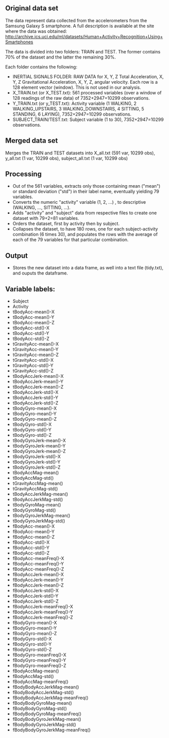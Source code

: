 ## Original data set
The data represent data collected from the accelerometers from the Samsung Galaxy S smartphone. A full description is available at the site where the data was obtained: 
http://archive.ics.uci.edu/ml/datasets/Human+Activity+Recognition+Using+Smartphones 

The data is divided into two folders: TRAIN and TEST. The former contains 70% of the dataset and the latter the remaining 30%.

Each folder contains the following:
- INERTIAL SIGNALS FOLDER: RAW DATA for X, Y, Z Total Acceleration, X, Y, Z Gravitational Acceleration, X, Y, Z, angular velocity. Each row is a 128 element vector (window). This is not used in our analysis.
- X_TRAIN.txt (or X_TEST.txt): 561 processed variables (over a window of 128 readings of the raw data) of 7352+2947=10299 observations.
- Y_TRAIN.txt (or y_TEST.txt): Activity variable (1 WALKING, 2 WALKING_UPSTAIRS, 3 WALKING_DOWNSTAIRS, 4 SITTING, 5 STANDING, 6 LAYING), 7352+2947=10299 observations.
- SUBJECT_TRAIN/TEST.txt: Subject variable (1 to 30), 7352+2947=10299 observations.

## Merged data set
Merges the TRAIN and TEST datasets into X_all.txt (591 var, 10299 obs), y_all.txt (1 var, 10299 obs), subject_all.txt (1 var, 10299 obs)

## Processing
- Out of the 561 variables, extracts only those containing mean ("mean") or standard deviation ("std") in their label name, eventually yielding 79 variables.
- Converts the numeric "activity" variable (1, 2, ...) , to descriptive (WALKING, ..., SITTING, ...).
- Adds "activity" and "subject" data from respective files to create one dataset with 79+2=81 variables.
- Orders the dataset, first by activity then by subject.
- Collapses the dataset, to have 180 rows, one for each subject-activity combination (6 times 30), and populates the rows with the average of each of the 79 variables for that particular combination.

## Output
- Stores the new dataset into a data frame, as well into a text file (tidy.txt), and ouputs the dataframe.

## Variable labels:
- Subject
- Activity
- tBodyAcc-mean()-X
- tBodyAcc-mean()-Y
- tBodyAcc-mean()-Z
- tBodyAcc-std()-X
- tBodyAcc-std()-Y
- tBodyAcc-std()-Z
- tGravityAcc-mean()-X
- tGravityAcc-mean()-Y
- tGravityAcc-mean()-Z
- tGravityAcc-std()-X
- tGravityAcc-std()-Y
- tGravityAcc-std()-Z
- tBodyAccJerk-mean()-X
- tBodyAccJerk-mean()-Y
- tBodyAccJerk-mean()-Z
- tBodyAccJerk-std()-X
- tBodyAccJerk-std()-Y
- tBodyAccJerk-std()-Z
- tBodyGyro-mean()-X
- tBodyGyro-mean()-Y
- tBodyGyro-mean()-Z
- tBodyGyro-std()-X
- tBodyGyro-std()-Y
- tBodyGyro-std()-Z
- tBodyGyroJerk-mean()-X
- tBodyGyroJerk-mean()-Y
- tBodyGyroJerk-mean()-Z
- tBodyGyroJerk-std()-X
- tBodyGyroJerk-std()-Y
- tBodyGyroJerk-std()-Z
- tBodyAccMag-mean()
- tBodyAccMag-std()
- tGravityAccMag-mean()
- tGravityAccMag-std()
- tBodyAccJerkMag-mean()
- tBodyAccJerkMag-std()
- tBodyGyroMag-mean()
- tBodyGyroMag-std()
- tBodyGyroJerkMag-mean()
- tBodyGyroJerkMag-std()
- fBodyAcc-mean()-X
- fBodyAcc-mean()-Y
- fBodyAcc-mean()-Z
- fBodyAcc-std()-X
- fBodyAcc-std()-Y
- fBodyAcc-std()-Z
- fBodyAcc-meanFreq()-X
- fBodyAcc-meanFreq()-Y
- fBodyAcc-meanFreq()-Z
- fBodyAccJerk-mean()-X
- fBodyAccJerk-mean()-Y
- fBodyAccJerk-mean()-Z
- fBodyAccJerk-std()-X
- fBodyAccJerk-std()-Y
- fBodyAccJerk-std()-Z
- fBodyAccJerk-meanFreq()-X
- fBodyAccJerk-meanFreq()-Y
- fBodyAccJerk-meanFreq()-Z
- fBodyGyro-mean()-X
- fBodyGyro-mean()-Y
- fBodyGyro-mean()-Z
- fBodyGyro-std()-X
- fBodyGyro-std()-Y
- fBodyGyro-std()-Z
- fBodyGyro-meanFreq()-X
- fBodyGyro-meanFreq()-Y
- fBodyGyro-meanFreq()-Z
- fBodyAccMag-mean()
- fBodyAccMag-std()
- fBodyAccMag-meanFreq()
- fBodyBodyAccJerkMag-mean()
- fBodyBodyAccJerkMag-std()
- fBodyBodyAccJerkMag-meanFreq()
- fBodyBodyGyroMag-mean()
- fBodyBodyGyroMag-std()
- fBodyBodyGyroMag-meanFreq()
- fBodyBodyGyroJerkMag-mean()
- fBodyBodyGyroJerkMag-std()
- fBodyBodyGyroJerkMag-meanFreq()
